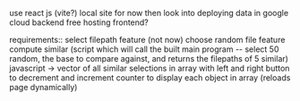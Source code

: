 use react js (vite?)
local site for now then look into deploying data in google cloud backend
free hosting frontend?

requirements::
select filepath feature (not now)
choose random file feature
compute similar (script which will call the built main program -- select 50 random, the base to compare against, and returns the filepaths of 5 similar) 
javascript -> vector of all similar selections in array with left and right button to decrement and increment counter to display each object in array (reloads page dynamically)